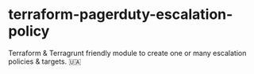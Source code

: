 # terraform-pagerduty-escalation-policy
Terraform &amp; Terragrunt friendly module to create one or many escalation policies &amp; targets. 🇺🇦
